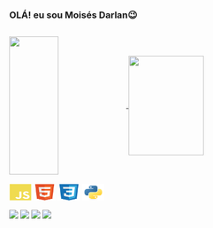 ### OLÁ! eu sou Moisés Darlan😉

##

<a href="https://github.com/anuraghazra/github-readme-stats">
  <img height=250 width=42% align="center" src="https://github-readme-stats.vercel.app/api?username=MOISES-DARLAN&theme=tokyonight&show_icons=true&locala=pt-br" />
</a>

<a href="https://github.com/anuraghazra/convoychat">
  <img height=180 width=52% align="center" src="https://github-readme-stats.vercel.app/api/top-langs/?username=MOISES-DARLAN&hide_progress=true&theme=tokyonight&locale=pt-br" />
</a>  

<div style="display: inline_block"><br>
  <img align="center" alt="moises-js" height="30" width="40" src="https://raw.githubusercontent.com/devicons/devicon/master/icons/javascript/javascript-plain.svg">
  <img align="center" alt="moises-html" height="30" width="40" src="https://raw.githubusercontent.com/devicons/devicon/master/icons/html5/html5-original.svg">
  <img align="center" alt="moises-css" height="30" width="40" src="https://raw.githubusercontent.com/devicons/devicon/master/icons/css3/css3-original.svg">
  <img align="center" alt="moises-python" height="30" width="40" src="https://raw.githubusercontent.com/devicons/devicon/master/icons/python/python-original.svg">
</div>

<div><br> 
  <a href="https://instagram.com/moisesdarlan.oficial" target="_blank"><img src="https://img.shields.io/badge/-Instagram-%23E4405F?style=for-the-badge&logo=instagram&logoColor=white" target="_blank"></a>
  <a href = "moisesdarlan440@gmail.com"><img src="https://img.shields.io/badge/-Gmail-%23333?style=for-the-badge&logo=gmail&logoColor=white" target="_blank"></a>
  <a href="https://www.linkedin.com/in/moises-darlan-0a027a1a5/" target="_blank"><img src="https://img.shields.io/badge/-LinkedIn-%230077B5?style=for-the-badge&logo=linkedin&logoColor=white" target="_blank"></a> 
  <a href="https://wa.me/+55699969-7434" target="_blank"><img src="https://img.shields.io/badge/WhatsApp-25D366?style=for-the-badge&logo=whatsapp&logoColor=white" target="_blank"></a> 

  
</div>
